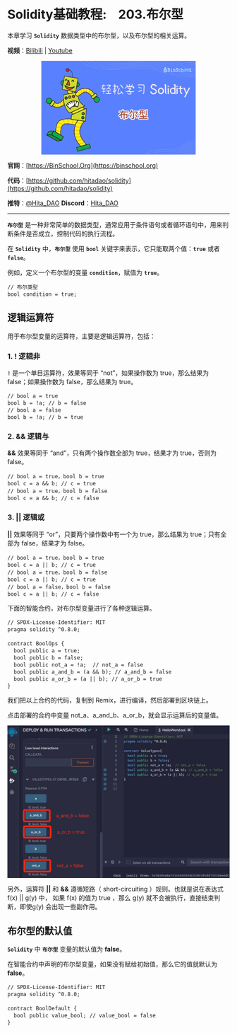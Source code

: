 # Solidity基础教程:&nbsp;&nbsp;&nbsp;&nbsp;203.布尔型 

本章学习 **`Solidity`** 数据类型中的布尔型，以及布尔型的相关运算。

**视频**：[Bilibili](https://www.bilibili.com/video/BV18u411L7Ki)  |  [Youtube](https://youtu.be/85RWHNWTugw)

<p align="center"><img src="./img/solidity-basic-v8.png" align="middle" /></p>

**官网**：[https://BinSchool.Org](https://binschool.org)

**代码**：[https://github.com/hitadao/solidity](https://github.com/hitadao/solidity)

**推特**：[@Hita_DAO](https://x.com/hita_dao)    **Discord**：[Hita_DAO](https://discord.gg/dzWY3QYGrx)

-----
**`布尔型`** 是一种非常简单的数据类型，通常应用于条件语句或者循环语句中，用来判断条件是否成立，控制代码的执行流程。

在 **`Solidity`** 中，**`布尔型`** 使用 **`bool`** 关键字来表示，它只能取两个值：**`true`** 或者 **`false`**。

例如，定义一个布尔型的变量 **`condition`**，赋值为 **`true`**。

```solidity
// 布尔类型
bool condition = true;
```

## 逻辑运算符

用于布尔型变量的运算符，主要是逻辑运算符，包括：

### 1. ! 逻辑非
**`!`**  是一个单目运算符，效果等同于 “not”，如果操作数为 true，那么结果为 false；如果操作数为 false，那么结果为 true。

```solidity
// bool a = true
bool b = !a; // b = false
// bool a = false
bool b = !a; // b = true
```

### 2. && 逻辑与

**&&** 效果等同于 “and”，只有两个操作数全部为 true，结果才为 true，否则为 false。

```solidity
// bool a = true，bool b = true
bool c = a && b; // c = true
// bool a = true，bool b = false
bool c = a && b; // c = false
```

### 3. || 逻辑或
**||**  效果等同于 “or”，只要两个操作数中有一个为 true，那么结果为 true；只有全部为 false，结果才为 false。

```solidity
// bool a = true，bool b = true
bool c = a || b; // c = true
// bool a = true，bool b = false
bool c = a || b; // c = true
// bool a = false，bool b = false
bool c = a || b; // c = false
```

下面的智能合约，对布尔型变量进行了各种逻辑运算。

```solidity
// SPDX-License-Identifier: MIT
pragma solidity ^0.8.0;

contract BoolOps {
  bool public a = true;
  bool public b = false;
  bool public not_a = !a;  // not_a = false
  bool public a_and_b = (a && b); // a_and_b = false
  bool public a_or_b = (a || b); // a_or_b = true
}
```

我们把以上合约的代码，复制到 Remix，进行编译，然后部署到区块链上。

点击部署的合约中变量 not_a、a_and_b、a_or_b，就会显示运算后的变量值。

<p align="center"><img src="./img/valuetype-bool.png" align="middle" width="800px" /></p>

另外，运算符 **||** 和 **&&** 遵循短路（ short-circuiting ）规则。也就是说在表达式 f(x) || g(y) 中， 如果 f(x) 的值为 true ，那么 g(y) 就不会被执行，直接结束判断，即使g(y) 会出现一些副作用。

## 布尔型的默认值

**`Solidity`** 中 **`布尔型`** 变量的默认值为 **false**。

在智能合约中声明的布尔型变量，如果没有赋给初始值，那么它的值就默认为 **false**。

```solidity
// SPDX-License-Identifier: MIT
pragma solidity ^0.8.0;

contract BoolDefault {
  bool public value_bool; // value_bool = false
}
```